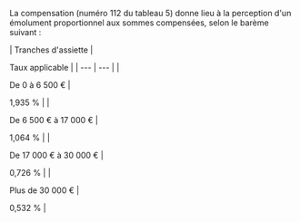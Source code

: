 La compensation (numéro 112 du tableau 5) donne lieu à la perception d'un émolument proportionnel aux sommes compensées, selon le barème suivant :

|
Tranches d'assiette |

Taux applicable |
| --- | --- |
|

De 0 à 6 500 € |

1,935 % |
|

De 6 500 € à 17 000 € |

1,064 % |
|

De 17 000 € à 30 000 € |

0,726 % |
|

Plus de 30 000 € |

0,532 % |

